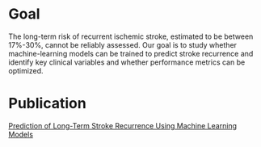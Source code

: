 # Goal
The long-term risk of recurrent ischemic stroke, estimated to be between 17%-30%, cannot be reliably assessed. Our goal is to study whether machine-learning models can be trained to predict stroke recurrence and identify key clinical variables and whether performance metrics can be optimized.
# Publication
[Prediction of Long-Term Stroke Recurrence Using Machine Learning Models](https://www.mdpi.com/2077-0383/10/6/1286)
